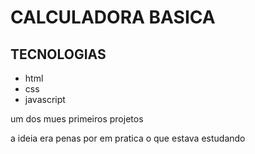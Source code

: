 <h1>CALCULADORA BASICA</h1>
<h2>TECNOLOGIAS</h2>
<ul>
  <li>html</li>
  <li>css</li>
  <li>javascript</li>
</ul>
<p>um dos mues primeiros projetos</p>
<p>a ideia era penas por em pratica o que estava estudando</p>
